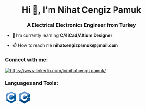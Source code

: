 <h1 align="center">Hi 👋, I'm Nihat Cengiz Pamuk</h1>
<h3 align="center">A Electrical Electronics Engineer from Turkey</h3>

- 🌱 I’m currently learning **C/KiCad/Altium Designer**

- 📫 How to reach me **nihatcengizpamuk@gmail.com**

<h3 align="left">Connect with me:</h3>
<p align="left">
<a href="https://linkedin.com/in/nihatcengizpamuk" target="blank"><img align="center" src="https://raw.githubusercontent.com/rahuldkjain/github-profile-readme-generator/master/src/images/icons/Social/linked-in-alt.svg" alt="https://www.linkedin.com/in/nihatcengizpamuk/" height="30" width="40" /></a>
</p>

<h3 align="left">Languages and Tools:</h3>
<p align="left"> <a href="https://www.cprogramming.com/" target="_blank" rel="noreferrer"> <img src="https://raw.githubusercontent.com/devicons/devicon/master/icons/c/c-original.svg" alt="c" width="40" height="40"/> </a> <a href="https://www.w3schools.com/cpp/" target="_blank" rel="noreferrer"> <img src="https://raw.githubusercontent.com/devicons/devicon/master/icons/cplusplus/cplusplus-original.svg" alt="cplusplus" width="40" height="40"/> </a> </p>
